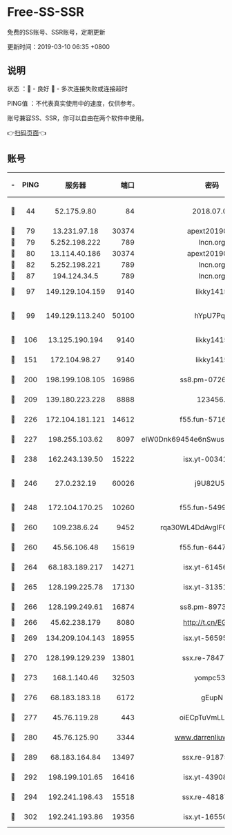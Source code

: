 # Free-SS-SSR

免费的SS账号、SSR账号，定期更新

更新时间：2019-03-10 06:35 +0800

## 说明

状态     ：🙂 - 良好 🙁 - 多次连接失败或连接超时

PING值   ：不代表真实使用中的速度，仅供参考。

账号兼容SS、SSR，你可以自由在两个软件中使用。

👉[扫码页面](https://liesauer.github.io/Free-SS-SSR/)👈

## 账号

|-|PING|服务器|端口|密码|加密方式|区域|
|:----:|:----:|:-----:|-----:|:----:|:----:|:----:|
|🙂|44|52.175.9.80|84|2018.07.07|chacha20-ietf-poly1305|HK|
|🙂|79|13.231.97.18|30374|apext2019006|chacha20|JP|
|🙂|79|5.252.198.222|789|lncn.org|rc4|JP|
|🙂|80|13.114.40.186|30374|apext2019006|chacha20|JP|
|🙂|82|5.252.198.221|789|lncn.org|rc4|JP|
|🙂|87|194.124.34.5|789|lncn.org|rc4|JP|
|🙂|97|149.129.104.159|9140|likky1415|aes-256-cfb|HK|
|🙂|99|149.129.113.240|50100|hYpU7PqP|chacha20-ietf-poly1305|CN|
|🙂|106|13.125.190.194|9140|likky1415|aes-256-cfb|KR|
|🙂|151|172.104.98.27|9140|likky1415|aes-256-cfb|JP|
|🙂|200|198.199.108.105|16986|ss8.pm-07262504|aes-256-cfb|US|
|🙂|209|139.180.223.228|8888|123456..|aes-256-cfb|JP|
|🙂|226|172.104.181.121|14612|f55.fun-57160811|aes-256-cfb|SG|
|🙂|227|198.255.103.62|8097|eIW0Dnk69454e6nSwuspv9DmS201tQ0D|aes-256-cfb|US|
|🙂|238|162.243.139.50|15222|isx.yt-00341910|aes-256-cfb|US|
|🙂|246|27.0.232.19|60026|j9U82U53|xchacha20-ietf-poly1305|HK|
|🙂|248|172.104.170.25|10260|f55.fun-54999944|aes-256-cfb|SG|
|🙂|260|109.238.6.24|9452|rqa30WL4DdAvgIFG6Fs3znzTa|aes-256-cfb|FR|
|🙂|260|45.56.106.48|15619|f55.fun-64473829|aes-256-cfb|US|
|🙂|264|68.183.189.217|14271|isx.yt-61456295|aes-256-cfb|SG|
|🙂|265|128.199.225.78|17130|isx.yt-31351777|aes-256-cfb|SG|
|🙂|266|128.199.249.61|16874|ss8.pm-89735842|aes-256-cfb|SG|
|🙂|266|45.62.238.179|8080|http://t.cn/EGJIyrl|rc4-md5|CA|
|🙂|269|134.209.104.143|18955|isx.yt-56595383|aes-256-cfb|SG|
|🙂|270|128.199.129.239|13801|ssx.re-78477720|aes-256-cfb|SG|
|🙂|273|168.1.140.46|32503|yompc535|aes-256-cfb|AU|
|🙂|276|68.183.183.18|6172|gEupN|aes-256-cfb|SG|
|🙂|277|45.76.119.28|443|oiECpTuVmLLxk4Ts|aes-256-cfb|AU|
|🙂|280|45.76.125.90|3344|www.darrenliuwei.com|aes-256-cfb|AU|
|🙂|289|68.183.164.84|13497|ssx.re-91875474|aes-256-cfb|US|
|🙂|292|198.199.101.65|16416|isx.yt-43908070|aes-256-cfb|US|
|🙂|294|192.241.198.43|15518|ssx.re-48187245|aes-256-cfb|US|
|🙂|302|192.241.193.86|19356|isx.yt-16550263|aes-256-cfb|US|
